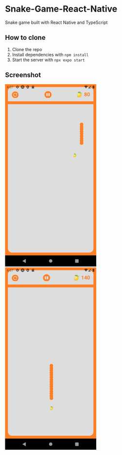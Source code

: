 # Snake-Game-React-Native
Snake game built with React Native and TypeScript

## How to clone

1. Clone the repo
2. Install dependencies with `npm install`
3. Start the server with `npx expo start`



## Screenshot

<img src="https://github.com/kaannvarsl/Snake-Game-With-React-Native-main/blob/master/assets/Screenshot_1678979225.png?raw=true"  width="300" height="600">        <img src="https://github.com/kaannvarsl/Snake-Game-With-React-Native-main/blob/master/assets/Screenshot_1678979250.png?raw=true"  width="300" height="600">

